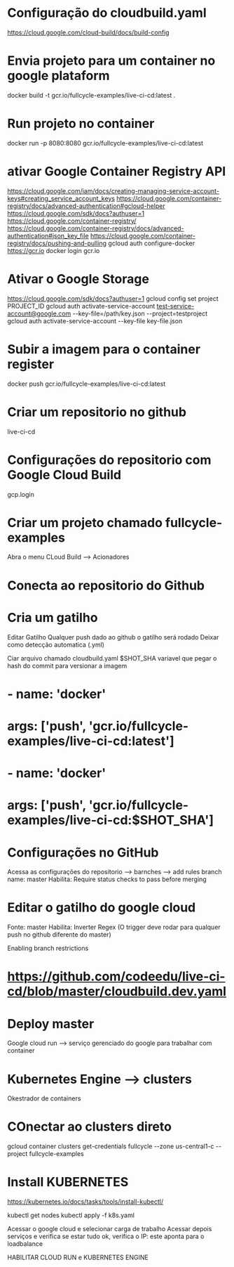 # Configuração do cloudbuild.yaml
https://cloud.google.com/cloud-build/docs/build-config

 # Envia projeto para um container no google plataform
docker build -t gcr.io/fullcycle-examples/live-ci-cd:latest .

# Run projeto no container
docker run -p 8080:8080 gcr.io/fullcycle-examples/live-ci-cd:latest

# ativar Google Container Registry API
https://cloud.google.com/iam/docs/creating-managing-service-account-keys#creating_service_account_keys
https://cloud.google.com/container-registry/docs/advanced-authentication#gcloud-helper
https://cloud.google.com/sdk/docs?authuser=1
https://cloud.google.com/container-registry/
https://cloud.google.com/container-registry/docs/advanced-authentication#json_key_file
https://cloud.google.com/container-registry/docs/pushing-and-pulling
gcloud auth configure-docker
 https://gcr.io
 docker login gcr.io 
# Ativar o Google Storage

https://cloud.google.com/sdk/docs?authuser=1
 gcloud config set project PROJECT_ID
 gcloud auth activate-service-account test-service-account@google.com --key-file=/path/key.json --project=testproject
 gcloud auth activate-service-account --key-file key-file.json

# Subir a imagem para o container register
 docker push gcr.io/fullcycle-examples/live-ci-cd:latest

 # Criar um repositorio no github
 live-ci-cd

 # Configurações do repositorio com Google Cloud Build
 gcp.login

 # Criar um projeto chamado fullcycle-examples
 Abra o menu CLoud Build --> Acionadores

 # Conecta ao repositorio do Github

 # Cria um gatilho
 Editar Gatilho
 Qualquer push dado ao github o gatilho será rodado
 Deixar como detecção automatica (.yml)

Ciar arquivo chamado cloudbuild.yaml
$SHOT_SHA variavel que pegar o hash do commit para versionar a imagem


# - name: 'docker' 
#    args: ['push', 'gcr.io/fullcycle-examples/live-ci-cd:latest']

# - name: 'docker'
#    args: ['push', 'gcr.io/fullcycle-examples/live-ci-cd:$SHOT_SHA']


# Configurações no GitHub
Acessa as configurações do repositorio --> barnches --> add rules
branch name: master
Habilita: Require status checks to pass before merging

# Editar o gatilho do google cloud
Fonte: master
Habilita: Inverter Regex (O trigger deve rodar para qualquer push no github diferente do master)


Enabling branch restrictions


# https://github.com/codeedu/live-ci-cd/blob/master/cloudbuild.dev.yaml

# Deploy master
Google cloud run  --> serviço gerenciado do google para trabalhar com container


# Kubernetes Engine --> clusters
Okestrador de containers

# COnectar ao clusters direto
gcloud container clusters get-credentials fullcycle --zone us-central1-c --project fullcycle-examples
 # Install KUBERNETES
 https://kubernetes.io/docs/tasks/tools/install-kubectl/

kubectl get nodes
kubectl apply -f k8s.yaml

Acessar o google cloud e selecionar carga de trabalho
Acessar depois serviços e verifica se estar tudo ok, verifica o IP: este aponta para o loadbalance

HABILITAR CLOUD RUN e KUBERNETES ENGINE

